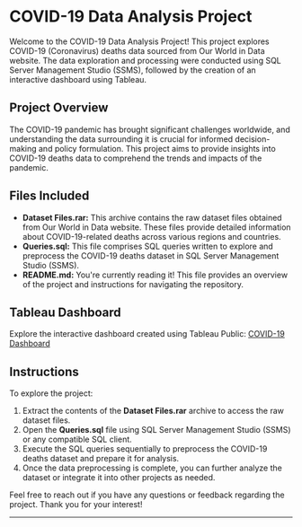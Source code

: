 
# COVID-19 Data Analysis Project

Welcome to the COVID-19 Data Analysis Project! This project explores COVID-19 (Coronavirus) deaths data sourced from Our World in Data website. The data exploration and processing were conducted using SQL Server Management Studio (SSMS), followed by the creation of an interactive dashboard using Tableau.

## Project Overview

The COVID-19 pandemic has brought significant challenges worldwide, and understanding the data surrounding it is crucial for informed decision-making and policy formulation. This project aims to provide insights into COVID-19 deaths data to comprehend the trends and impacts of the pandemic.

## Files Included

- **Dataset Files.rar:** This archive contains the raw dataset files obtained from Our World in Data website. These files provide detailed information about COVID-19-related deaths across various regions and countries.
- **Queries.sql:** This file comprises SQL queries written to explore and preprocess the COVID-19 deaths dataset in SQL Server Management Studio (SSMS).
- **README.md:** You're currently reading it! This file provides an overview of the project and instructions for navigating the repository.

## Tableau Dashboard

Explore the interactive dashboard created using Tableau Public: [COVID-19 Dashboard](https://public.tableau.com/views/Covide19Data2020-2024/Covid19Dashboard2020-2024?:language=en-GB&:sid=&:display_count=n&:origin=viz_share_link)

## Instructions

To explore the project:

1. Extract the contents of the **Dataset Files.rar** archive to access the raw dataset files.
2. Open the **Queries.sql** file using SQL Server Management Studio (SSMS) or any compatible SQL client.
3. Execute the SQL queries sequentially to preprocess the COVID-19 deaths dataset and prepare it for analysis.
4. Once the data preprocessing is complete, you can further analyze the dataset or integrate it into other projects as needed.

Feel free to reach out if you have any questions or feedback regarding the project. Thank you for your interest!

--- 
